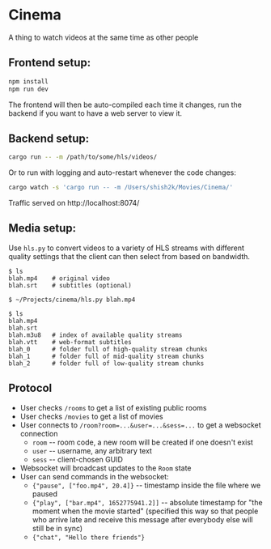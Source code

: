 # Cinema

A thing to watch videos at the same time as other people

## Frontend setup:

```bash
npm install
npm run dev
```

The frontend will then be auto-compiled each time it changes, run
the backend if you want to have a web server to view it.

## Backend setup:

```bash
cargo run -- -m /path/to/some/hls/videos/
```

Or to run with logging and auto-restart whenever the code changes:

```bash
cargo watch -s 'cargo run -- -m /Users/shish2k/Movies/Cinema/'
```

Traffic served on http://localhost:8074/

## Media setup:

Use `hls.py` to convert videos to a variety of HLS streams with different
quality settings that the client can then select from based on bandwidth.

```
$ ls
blah.mp4    # original video
blah.srt    # subtitles (optional)

$ ~/Projects/cinema/hls.py blah.mp4

$ ls
blah.mp4
blah.srt
blah.m3u8   # index of available quality streams
blah.vtt    # web-format subtitles
blah_0      # folder full of high-quality stream chunks
blah_1      # folder full of mid-quality stream chunks
blah_2      # folder full of low-quality stream chunks
```

## Protocol

* User checks `/rooms` to get a list of existing public rooms
* User checks `/movies` to get a list of movies
* User connects to `/room?room=...&user=...&sess=...` to get a websocket connection
  * `room` -- room code, a new room will be created if one doesn't exist
  * `user` -- username, any arbitrary text
  * `sess` -- client-chosen GUID
* Websocket will broadcast updates to the `Room` state
* User can send commands in the websocket:
  * `{"pause", ["foo.mp4", 20.4]}` -- timestamp inside the file where we paused
  * `{"play", ["bar.mp4", 1652775941.2]]` -- absolute timestamp for "the moment
    when the movie started" (specified this way so that people who arrive late
	  and receive this message after everybody else will still be in sync)
  * `{"chat", "Hello there friends"}`
